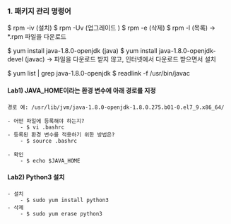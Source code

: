 ### 1. 패키지 관리 명령어
$ rpm -iv  (설치)
$ rpm -Uv  (업그레이드 )
$ rpm -e   (삭제)
$ rpm -l   (목록) 
    -> *.rpm 파일을 다운로드 

$ yum install java-1.8.0-openjdk  (java)
$ yum install java-1.8.0-openjdk-devel  (javac)
    -> 파일을 다운로드 받지 않고, 인터넷에서 다운로드 받으면서 설치

$ yum list | grep java-1.8.0-openjdk
$ readlink -f /usr/bin/javac

#### Lab1) JAVA_HOME이라는 환경 변수에 아래 경로를 지정
    경로 예: /usr/lib/jvm/java-1.8.0-openjdk-1.8.0.275.b01-0.el7_9.x86_64/

    - 어떤 파일에 등록해야 하는지? 
        - $ vi .bashrc
    - 등록된 환경 변수를 적용하기 위한 방법은? 
        - $ source .bashrc

    - 확인
        - $ echo $JAVA_HOME

#### Lab2) Python3 설치 
    - 설치
        - $ sudo yum install python3
    - 삭제
        - $ sudo yum erase python3
